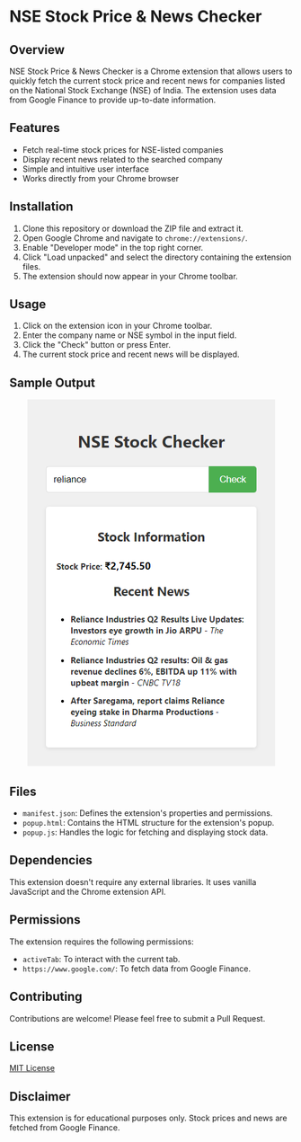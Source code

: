 # NSE Stock Price & News Checker

## Overview

NSE Stock Price & News Checker is a Chrome extension that allows users to quickly fetch the current stock price and recent news for companies listed on the National Stock Exchange (NSE) of India. The extension uses data from Google Finance to provide up-to-date information.

## Features

- Fetch real-time stock prices for NSE-listed companies
- Display recent news related to the searched company
- Simple and intuitive user interface
- Works directly from your Chrome browser

## Installation

1. Clone this repository or download the ZIP file and extract it.
2. Open Google Chrome and navigate to `chrome://extensions/`.
3. Enable "Developer mode" in the top right corner.
4. Click "Load unpacked" and select the directory containing the extension files.
5. The extension should now appear in your Chrome toolbar.

## Usage

1. Click on the extension icon in your Chrome toolbar.
2. Enter the company name or NSE symbol in the input field.
3. Click the "Check" button or press Enter.
4. The current stock price and recent news will be displayed.

## Sample Output

<p align="center">
  <img src="images/sample_output.png" alt="Alt text">
</p>

## Files

- `manifest.json`: Defines the extension's properties and permissions.
- `popup.html`: Contains the HTML structure for the extension's popup.
- `popup.js`: Handles the logic for fetching and displaying stock data.

## Dependencies

This extension doesn't require any external libraries. It uses vanilla JavaScript and the Chrome extension API.

## Permissions

The extension requires the following permissions:

- `activeTab`: To interact with the current tab.
- `https://www.google.com/`: To fetch data from Google Finance.

## Contributing

Contributions are welcome! Please feel free to submit a Pull Request.

## License

[MIT License](LICENSE)

## Disclaimer

This extension is for educational purposes only. Stock prices and news are fetched from Google Finance.